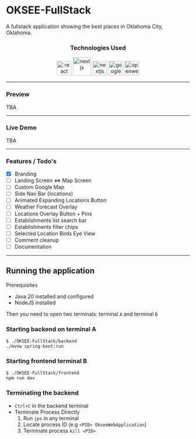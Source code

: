 # OKSEE-FullStack

A fullstack application showing the best places in Oklahoma City, Oklahoma.

<h3 align="center">Technologies Used</h3>
<p align="center">
<a href="https://reactnative.dev/docs/getting-started?guide=android" target="_blank" rel="noreferrer"> <img src="https://www.vectorlogo.zone/logos/reactjs/reactjs-ar21.svg" alt="react"  height="40"/></a>
<a href="https://nextjs.org" target="_blank" rel="noreferrer"><img src="https://upload.vectorlogo.zone/logos/nextjs/images/60eff509-53dd-4280-92e7-7318fa02e934.svg" alt="nextjs"  height="50"/></a>
<a href="https://www.typescriptlang.org" target="_blank" rel="noreferrer"><img src="https://www.vectorlogo.zone/logos/typescriptlang/typescriptlang-icon.svg" alt="nextjs"  height="40"/></a>
<a href="https://www.google.com/maps" target="_blank" rel="noreferrer"> 
<img src="https://www.vectorlogo.zone/logos/google_maps/google_maps-icon.svg" alt="googlemaps"  height="40"/></a>
<a href="https://openweathermap.org/api" target="_blank" rel="noreferrer"> <img src="https://openweathermap.org/themes/openweathermap/assets/img/logo_white_cropped.png" alt="openweather"  height="40"/></a>

</p>


---
### Preview
TBA
 <!-- <p align="center">
<img src=".\AppScreenshots\1.png" alt="" height="500"/>
<img src=".\AppScreenshots\2.png" alt="" height="500"/>
<img src=".\AppScreenshots\3.png" alt="" height="500"/>
<img src=".\AppScreenshots\4.png" alt="" height="500"/>
<img src=".\AppScreenshots\5.png" alt="" height="500"/>
</p> -->

---
### Live Demo
TBA
<!-- <p align =center>
<a href="" target="_blank" rel="noreferrer"> <img src="https://www.vectorlogo.zone/logos/youtube/youtube-icon.svg" alt="dart" width="40" height="40"/>
<h3 align = center><a href = "">Demo Link (Youtube)</a></h3> -->

</p>

---
### Features / Todo's
- [x] Branding
- [ ] Landing Screen <=> Map Screen
- [ ] Custom Google Map
- [ ] Side Nav Bar (locations)
- [ ] Animated Expanding Locations Button
- [ ] Weather Forecast Overlay
- [ ] Locations Overlay Button + Pins
- [ ] Establishments list search bar
- [ ] Establishments filter chips
- [ ] Selected Location Birds Eye View
- [ ] Comment cleanup
- [ ] Documentation

---

## Running the application
Prerequisites
* Java 20 installed and configured
* NodeJS installed


Then you need to open two terminals: terminal `A` and terminal `B`

### Starting backend on terminal A

```
$ ./OKSEE-FullStack/backend
./mvnw spring-boot:run
```

### Starting frontend terminal B

```
$ ./OKSEE-FullStack/frontend
npm run dev
```



### Terminating the backend
* `Ctrl+C` in the backend terminal
* Terminate Process Directly
    1. Run `jps` in any terminal
    2. Locate process ID (e.g `<PID> OkseeWebApplication`)
    3. Terminate process `kill <PID>`